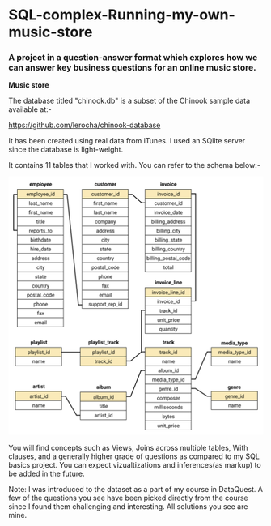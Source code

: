 # SQL-complex-Running-my-own-music-store

### A project in a question-answer format which explores how we can answer key business questions for an online music store.

**Music store**

The database titled "chinook.db" is a subset of the Chinook sample data available at:- 

https://github.com/lerocha/chinook-database

It has been created using real data from iTunes. I used an SQlite server since the database is light-weight. 

It contains 11 tables that I worked with. You can refer to the schema below:-

![Alt text](./chinook-schema.svg)


You will find concepts such as Views, Joins across multiple tables, With clauses, and a generally higher grade of questions as compared to my SQL basics project. You can expect vizualtizations and inferences(as markup) to be added in the future.

Note: I was introduced to the dataset as a part of my course in DataQuest. A few of the questions you see have been picked directly from the course since I found them challenging and interesting. All solutions you see are mine.
